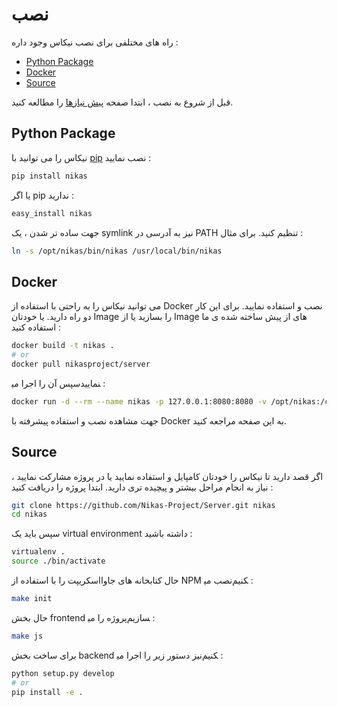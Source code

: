 # نصب

راه های مختلفی برای نصب نیکاس وجود داره :

-   [Python Package](#python-package)
-   [Docker](#docker)
-   [Source](#source)

قبل از شروع به نصب ، ابتدا صفحه [پیش نیازها](requirements.md) را مطالعه کنید.

## Python Package <!-- omit in toc -->

نیکاس را می توانید با [pip](http://www.pip-installer.org/en/latest/) نصب نمایید :

```bash
pip install nikas
```

یا اگر pip ندارید :

```bash
easy_install nikas
```

جهت ساده تر شدن ، یک symlink نیز به آدرسی در PATH تنظیم کنید. برای مثال :

```bash
ln -s /opt/nikas/bin/nikas /usr/local/bin/nikas
```

## Docker <!-- omit in toc -->

می توانید نیکاس را به راحتی با استفاده از Docker نصب و استفاده نمایید. برای این کار دو راه دارید. یا خودتان Image را بسازید یا از Image های از پیش ساخته شده ی ما استفاده کنید :

```bash
docker build -t nikas .
# or
docker pull nikasproject/server
```

سپس آن را اجرا می‎نمایید :

```bash
docker run -d --rm --name nikas -p 127.0.0.1:8080:8080 -v /opt/nikas:/config -v /opt/nikas:/db nikasproject/server
```

جهت مشاهده نصب و استفاده پیشرفته با Docker به این صفحه مراجعه کنید.

## Source <!-- omit in toc -->

اگر قصد دارید تا نیکاس را خودتان کامپایل و استفاده نمایید یا در پروژه مشارکت نمایید ، نیاز به انجام مراحل بیشتر و پیچیده تری دارید. ابتدا پروژه را دریافت کنید :

```bash
git clone https://github.com/Nikas-Project/Server.git nikas
cd nikas
```

سپس باید یک virtual environment داشته باشید :

```bash
virtualenv .
source ./bin/activate
```

حال کتابخانه های جاوااسکریپت را با استفاده از NPM نصب می‎کنیم :

```bash
make init
```

حال بخش frontend پروژه را می‎سازیم :

```bash
make js
```

برای ساخت بخش backend نیز دستور زیر را اجرا می‎کنیم :

```bash
python setup.py develop
# or
pip install -e .
```
